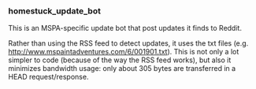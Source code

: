 ### homestuck_update_bot ###

This is an MSPA-specific update bot that post updates it finds to Reddit.

Rather than using the RSS feed to detect updates, it uses the txt files (e.g. http://www.mspaintadventures.com/6/001901.txt). This is not only a lot simpler to code (because of the way the RSS feed works), but also it minimizes bandwidth usage: only about 305 bytes are transferred in a HEAD request/response.